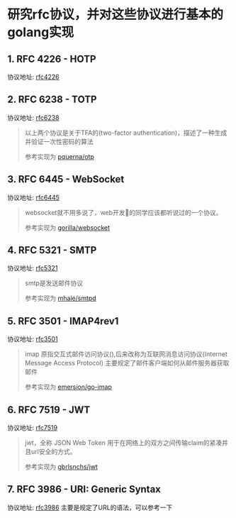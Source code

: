 # 研究rfc协议，并对这些协议进行基本的golang实现

## 1. RFC 4226 - HOTP
协议地址: [rfc4226](https://tools.ietf.org/html/rfc4226)

## 2. RFC 6238 - TOTP
协议地址: [rfc6238](https://tools.ietf.org/html/rfc6238)

> 以上两个协议是关于TFA的(two-factor authentication)，描述了一种生成并验证一次性密码的算法
>
> 参考实现为 [pquerna/otp](https://github.com/pquerna/otp)


## 3. RFC 6445 - WebSocket
协议地址: [rfc6445](https://tools.ietf.org/html/rfc6445)

> websocket就不用多说了，web开发的同学应该都听说过的一个协议。
> 
> 参考实现为 [gorilla/websocket](https://github.com/gorilla/websocket)

## 4. RFC 5321 - SMTP
协议地址: [rfc5321](https://tools.ietf.org/html/rfc5321)

> smtp是发送邮件协议
> 
> 参考实现为 [mhale/smtpd](https://github.com/mhale/smtpd)

## 5. RFC 3501 - IMAP4rev1
协议地址: [rfc3501](https://tools.ietf.org/html/rfc3501)


> imap 原指交互式邮件访问协议(),后来改称为互联网消息访问协议(Internet Message Access Protocol)
> 主要规定了邮件客户端如何从邮件服务器获取邮件
>
> 参考实现为 [emersion/go-imap](https://github.com/emersion/go-imap)

## 6. RFC 7519 - JWT
协议地址: [rfc7519](https://tools.ietf.org/html/rfc7519)

> jwt，全称 JSON Web Token
> 用于在网络上的双方之间传输claim的紧凑并且url安全的方式。
>
> 参考实现为 [gbrlsnchs/jwt](https://github.com/gbrlsnchs/jwt)

## 7. RFC 3986 - URI: Generic Syntax
协议地址: [rfc3986](https://tools.ietf.org/html/rfc3986)
主要是规定了URL的语法，可以参考一下
